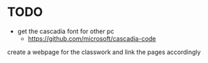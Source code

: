 # TODO
- get the cascadia font for other pc
  - https://github.com/microsoft/cascadia-code

create a webpage for the classwork and link the pages accordingly